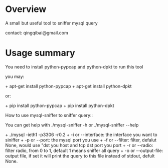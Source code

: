 Overview
========

<p>A small but useful tool to sniffer mysql query</p>
<p>contact: qingqibai@gmail.com</p>

Usage summary
=============

<p> You need to install python-pypcap and python-dpkt to run this tool</p>
<p>you may:</p>
    + apt-get install python-pypcap
    + apt-get install python-dpkt
<p>or:</p>
    + pip install python-pypcap
    + pip install python-dpkt

<p> How to use mysql-sniffer to sniffer query:: </P>
<p>You can get help with ./mysql-sniffer -h or ./mysql-sniffer --help</p>
    + ./mysql -ieth1 -p3306 -r0.2
    + -i or --interface: the interface you want to siniffer
    + -p or --port: the mysql port you use
    + -f or --filter: filter, defalut None, would use "dst you host and tcp dst port you port 
    + -r or --radio: filter radio, from 0 to 1, default 1 means sniffer all query
    + -o or --output-file: output file, if set it will print the query to this file instead of stdout, defult None.
